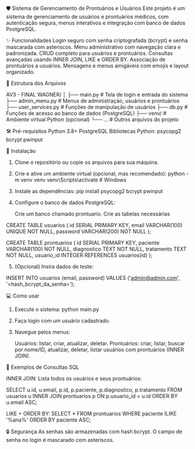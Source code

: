 🛡️ Sistema de Gerenciamento de Prontuários e Usuários
Este projeto é um sistema de gerenciamento de usuários e prontuários médicos, com autenticação segura, menus interativos e integração com banco de dados PostgreSQL.

✨ Funcionalidades
Login seguro com senha criptografada (bcrypt) e senha mascarada com asteriscos.
Menu administrativo com navegação clara e padronizada.
CRUD completo para usuários e prontuários.
Consultas avançadas usando INNER JOIN, LIKE e ORDER BY.
Associação de prontuários a usuários.
Mensagens e menus amigáveis com emojis e layout organizado.

📁 Estrutura dos Arquivos

AV3 - FINAL WAGNER/
│
├── main.py                # Tela de login e entrada do sistema
├── admin_menu.py          # Menus de administração, usuários e prontuários
├── user_services.py       # Funções de manipulação de usuários
├── db.py                  # Funções de acesso ao banco de dados (PostgreSQL)
├── venv/                  # Ambiente virtual Python (opcional)
└── ...                    # Outros arquivos do projeto

🛠️ Pré-requisitos
Python 3.8+
PostgreSQL
Bibliotecas Python:
psycopg2
bcrypt
pwinput

🚀 Instalação
1. Clone o repositório ou copie os arquivos para sua máquina.

2. Crie e ative um ambiente virtual (opcional, mas recomendado):
    python -m venv venv
    venv\Scripts\activate  # Windows

3. Instale as dependências:
    pip install psycopg2 bcrypt pwinput

4. Configure o banco de dados PostgreSQL:

    Crie um banco chamado prontuario.
    Crie as tabelas necessárias

CREATE TABLE usuarios (
    id SERIAL PRIMARY KEY,
    email VARCHAR(100) UNIQUE NOT NULL,
    password VARCHAR(200) NOT NULL
);

CREATE TABLE prontuarios (
    id SERIAL PRIMARY KEY,
    paciente VARCHAR(100) NOT NULL,
    diagnostico TEXT NOT NULL,
    tratamento TEXT NOT NULL,
    usuario_id INTEGER REFERENCES usuarios(id)
);

5. (Opcional) Insira dados de teste:

INSERT INTO usuarios (email, password) VALUES
('admin@admin.com', '<hash_bcrypt_da_senha>');

💻 Como usar

1. Execute o sistema:
python main.py

2. Faça login com um usuário cadastrado.

3. Navegue pelos menus:

    Usuários: listar, criar, atualizar, deletar.
    Prontuários: criar, listar, buscar por nome/ID, atualizar, deletar, listar usuários com prontuários (INNER JOIN).

📝 Exemplos de Consultas SQL

INNER JOIN:
Lista todos os usuários e seus prontuários:

SELECT u.id, u.email, p.id, p.paciente, p.diagnostico, p.tratamento
FROM usuarios u
INNER JOIN prontuarios p ON p.usuario_id = u.id
ORDER BY u.email ASC;

LIKE + ORDER BY:
SELECT * FROM prontuarios WHERE paciente ILIKE '%ana%' ORDER BY paciente ASC;

🔒 Segurança
As senhas são armazenadas com hash bcrypt.
O campo de senha no login é mascarado com asteriscos.